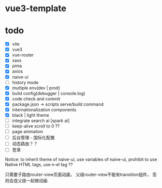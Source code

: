 # vue3-template

# todo
- [x] vite
- [x] vue3
- [x] vue-router
- [x] sass
- [x] pinia
- [x] axios
- [x] naive-ui
- [ ] history mode
- [x] multiple env(dev | prod)
- [x] build config(debugger | console.log)
- [x] code check and commit
- [x] package.json -> scripts serve/build command
- [x] internationalization components
- [x] black | light theme
- [ ] integrate search ai [spark ai]
- [ ] keep-alive scroll to 0 ??
- [ ] page animation
- [ ] 后台管理 - 国际化配置
- [ ] 动态路由？？
- [ ] 登录

Notice: to inherit theme of naive-ui, use variables of naive-ui, prohibit to use Native HTML tags, use n-el tag ??

只需要子路由router-view页面动画， 父级router-view不能有transition组件， 否则会连父级一起做动画